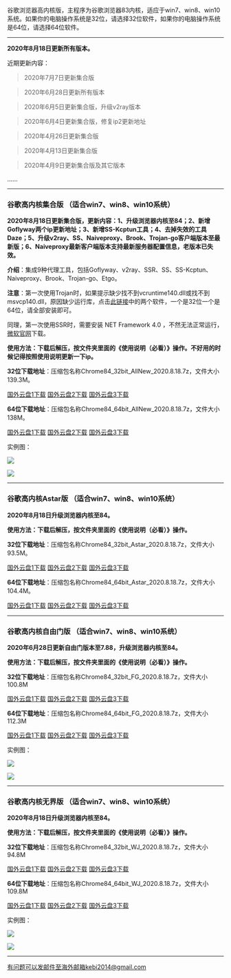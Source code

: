 谷歌浏览器高内核版，主程序为谷歌浏览器83内核，适应于win7、win8、win10系统。如果你的电脑操作系统是32位，请选择32位软件，如果你的电脑操作系统是64位，请选择64位软件。

***

**2020年8月18日更新所有版本。**

近期更新内容：

> 2020年7月7日更新集合版

> 2020年6月28日更新所有版本

> 2020年6月5日更新集合版，升级v2ray版本

> 2020年6月4日更新集合版，修复ip2更新地址

> 2020年4月26日更新集合版

> 2020年4月13日更新集合版

> 2020年4月9日更新集合版及其它版本

......

***

### 谷歌高内核集合版  （适合win7、win8、win10系统）

**2020年8月18日更新集合版，更新内容：1、升级浏览器内核至84；2、新增Goflyway两个ip更新地址；3、新增SS-Kcptun工具；4、去掉失效的工具Daze；5、升级v2ray、SS、Naiveproxy、Brook、Trojan-go客户端版本至最新版；6、Naiveproxy最新客户端版本支持最新服务器配置信息，老版本已失效。**

**介绍**：集成9种代理工具，包括Goflyway、v2ray、SSR、SS、SS-Kcptun、Naiveproxy、Brook、Trojan-go、Etgo。

**注意**：第一次使用Trojan时，如果提示缺少找不到vcruntime140.dll或找不到msvcp140.dll，原因缺少运行库，点击[此链接](https://www.microsoft.com/en-us/download/details.aspx?id=48145)中的两个软件，一个是32位一个是64位，请全部安装即可。

同理，第一次使用SSR时，需要安装 NET Framework 4.0 ，不然无法正常运行，[微软官网](https://www.microsoft.com/zh-cn/download/details.aspx?id=17718)下载。

**使用方法：下载后解压，按文件夹里面的《使用说明（必看）》操作。不好用的时候记得按照使用说明更新一下ip。**

**32位下载地址**：压缩包名称Chrome84_32bit_AllNew_2020.8.18.7z，文件大小139.3M。

[国外云盘1下载](http://45.88.43.37/Chrome84_32bit_AllNew_2020.8.18.7z) 
[国外云盘2下载](http://tr1.freedown7.club/html/2020818/Chrome84_32bit_AllNew_2020.8.18.7z) 
[国外云盘3下载](http://173.0.55.67/html/2020818/Chrome84_32bit_AllNew_2020.8.18.7z) 

**64位下载地址**：压缩包名称Chrome84_64bit_AllNew_2020.8.18.7z，文件大小138M。

[国外云盘1下载](http://45.88.43.37/Chrome84_64bit_AllNew_2020.8.18.7z) 
[国外云盘2下载](http://tr1.freedown7.club/html/2020818/Chrome84_64bit_AllNew_2020.8.18.7z) 
[国外云盘3下载](http://173.0.55.67/html/2020818/Chrome84_64bit_AllNew_2020.8.18.7z) 

实例图：

![](https://cdn.jsdelivr.net/gh/Alvin9999/pac2/all1.jpg)

![](https://cdn.jsdelivr.net/gh/Alvin9999/pac2/all2.jpg)

***

### 谷歌高内核Astar版  （适合win7、win8、win10系统）

**2020年8月18日升级浏览器内核至84。**

**使用方法：下载后解压，按文件夹里面的《使用说明（必看）》操作。**

**32位下载地址**：压缩包名称Chrome84_32bit_Astar_2020.8.18.7z，文件大小93.5M。

[国外云盘1下载](http://45.88.43.37/Chrome84_32bit_Astar_2020.8.18.7z) 
[国外云盘2下载](http://tr1.freedown7.club/html/2020818/Chrome84_32bit_Astar_2020.8.18.7z) 
[国外云盘3下载](http://173.0.55.67/html/2020818/Chrome84_32bit_Astar_2020.8.18.7z) 

**64位下载地址**：压缩包名称Chrome84_64bit_Astar_2020.8.18.7z，文件大小104.4M。

[国外云盘1下载](http://45.88.43.37/Chrome84_64bit_Astar_2020.8.18.7z) 
[国外云盘2下载](http://tr1.freedown7.club/html/2020818/Chrome84_64bit_Astar_2020.8.18.7z) 
[国外云盘3下载](http://173.0.55.67/html/2020818/Chrome84_64bit_Astar_2020.8.18.7z) 

***


### 谷歌高内核自由门版  （适合win7、win8、win10系统）

**2020年6月28日更新自由门版本至7.88，升级浏览器内核至84。**

**使用方法：下载后解压，按文件夹里面的《使用说明（必看）》操作。**

**32位下载地址**：压缩包名称Chrome84_32bit_FG_2020.8.18.7z，文件大小100.8M

[国外云盘1下载](http://45.88.43.37/Chrome84_32bit_FG_2020.8.18.7z) 
[国外云盘2下载](http://tr1.freedown7.club/html/2020818/Chrome84_32bit_FG_2020.8.18.7z) 
[国外云盘3下载](http://173.0.55.67/html/2020818/Chrome84_32bit_FG_2020.8.18.7z)

**64位下载地址**：压缩包名称Chrome84_64bit_FG_2020.8.18.7z，文件大小112.3M

[国外云盘1下载](http://108.61.224.82/Chrome84_64bit_FG_2020.8.18.7z) 
[国外云盘2下载](http://tr1.freedown7.club/html/2020818/Chrome84_64bit_FG_2020.8.18.7z)
[国外云盘3下载](http://173.0.55.67/html/2020818/Chrome84_64bit_FG_2020.8.18.7z)

实例图：

![](https://cdn.jsdelivr.net/gh/Alvin9999/pac2/softimag/75fg.PNG)

![](https://cdn.jsdelivr.net/gh/Alvin9999/PAC/download/61freegate1.PNG)

***

### 谷歌高内核无界版  （适合win7、win8、win10系统）

**2020年8月18日升级浏览器内核至84。**

**使用方法：下载后解压，按文件夹里面的《使用说明（必看）》操作。**

**32位下载地址**：压缩包名称Chrome84_32bit_WJ_2020.8.18.7z，文件大小94.8M

[国外云盘1下载](http://45.88.43.37/Chrome84_32bit_WJ_2020.8.18.7z) 
[国外云盘2下载](http://tr1.freedown7.club/html/2020818/Chrome84_32bit_WJ_2020.8.18.7z) 
[国外云盘3下载](http://173.0.55.67/html/2020818/Chrome84_32bit_WJ_2020.8.18.7z) 

**64位下载地址**：压缩包名称Chrome84_64bit_WJ_2020.8.18.7z，文件大小109.8M

[国外云盘1下载](http://45.88.43.37/Chrome84_64bit_WJ_2020.8.18.7z) 
[国外云盘2下载](http://tr1.freedown7.club/html/2020818/Chrome84_64bit_WJ_2020.8.18.7z) 
[国外云盘3下载](http://173.0.55.67/html/2020818/Chrome84_64bit_WJ_2020.8.18.7z) 

实例图：

![](https://cdn.jsdelivr.net/gh/Alvin9999/pac2/softimag/75wj.PNG)

![](https://cdn.jsdelivr.net/gh/Alvin9999/PAC/download/61wujie1.PNG)


***


有问题可以发邮件至海外邮箱kebi2014@gmail.com